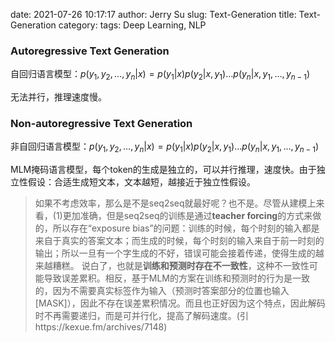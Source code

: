 date: 2021-07-26 10:17:17
author: Jerry Su
slug: Text-Generation
title: Text-Generation
category: 
tags: Deep Learning, NLP

### Autoregressive Text Generation

自回归语言模型：$p(y_1,y_2,…,y_n|x)=p(y_1|x)p(y_2|x,y_1)…p(y_n|x,y_1,…,y_{n−1})$

无法并行，推理速度慢。

### Non-autoregressive Text Generation

非自回归语言模型：$p(y_1,y_2,…,y_n|x)=p(y_1|x)p(y_2|x,y_1)…p(y_n|x,y_1,…,y_{n−1})$

MLM掩码语言模型，每个token的生成是独立的，可以并行推理，速度快。由于独立性假设：合适生成短文本，文本越短，越接近于独立性假设。



>如果不考虑效率，那么是不是seq2seq就最好呢？也不是。尽管从建模上来看，(1)更加准确，但是seq2seq的训练是通过**teacher forcing**的方式来做的，所以存在“exposure bias”的问题：训练的时候，每个时刻的输入都是来自于真实的答案文本；而生成的时候，每个时刻的输入来自于前一时刻的输出；所以一旦有一个字生成的不好，错误可能会接着传递，使得生成的越来越糟糕。
说白了，也就是**训练和预测时存在不一致性**，这种不一致性可能导致误差累积。相反，基于MLM的方案在训练和预测时的行为是一致的，因为不需要真实标签作为输入（预测时答案部分的位置也输入[MASK]），因此不存在误差累积情况。而且也正好因为这个特点，因此解码时不再需要递归，而是可并行化，提高了解码速度。(引https://kexue.fm/archives/7148)
